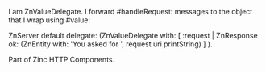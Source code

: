 I am ZnValueDelegate.
I forward #handleRequest: messages to the object that I wrap using #value:

ZnServer default delegate: 
	(ZnValueDelegate with: [ :request | 
		ZnResponse ok: (ZnEntity with: 'You asked for ', request uri printString) ] ).

Part of Zinc HTTP Components.